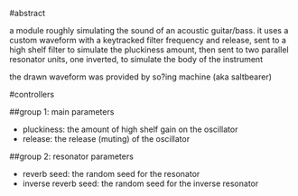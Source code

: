 #abstract

a module roughly simulating the sound of an acoustic guitar/bass. it uses a custom waveform with a keytracked filter frequency and release, sent to a high shelf filter to simulate the pluckiness amount, then sent to two parallel resonator units, one inverted, to simulate the body of the instrument

the drawn waveform was provided by so?ing machine (aka saltbearer)

#controllers

##group 1: main parameters

- pluckiness: the amount of high shelf gain on the oscillator
- release: the release (muting) of the oscillator

##group 2: resonator parameters

- reverb seed: the random seed for the resonator
- inverse reverb seed: the random seed for the inverse resonator